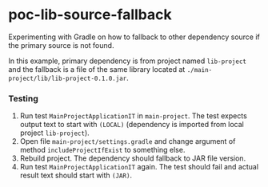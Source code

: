 # poc-lib-source-fallback

Experimenting with Gradle on how to fallback to other dependency source if the primary source is not found.

In this example, primary dependency is from project named `lib-project` and the fallback is a file of the same library located at `./main-project/lib/lib-project-0.1.0.jar`.

### Testing

1. Run test `MainProjectApplicationIT` in `main-project`. The test expects output text to start with `(LOCAL)` (dependency is imported from local project `lib-project`).
2. Open file `main-project/settings.gradle` and change argument of method `includeProjectIfExist` to something else.
3. Rebuild project. The dependency should fallback to JAR file version.
4. Run test `MainProjectApplicationIT` again. The test should fail and actual result text should start with `(JAR)`.
